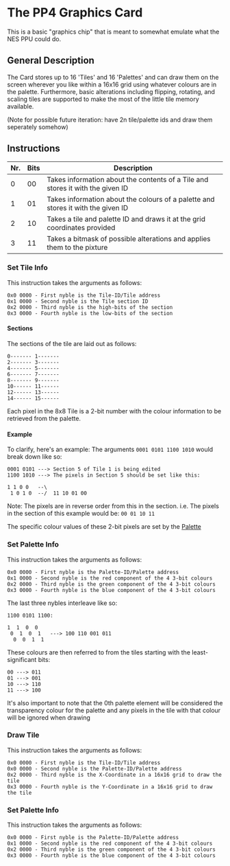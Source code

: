 # The PP4 Graphics Card
This is a basic "graphics chip" that is meant
to somewhat emulate what the NES PPU could do.

## General Description
The Card stores up to 16 'Tiles' and 16 'Palettes' and can draw them on the screen
wherever you like within a 16x16 grid using whatever colours are in the palette.
Furthermore, basic alterations including flipping, rotating, and scaling tiles are
supported to make the most of the little tile memory available.

(Note for possible future iteration: have 2n tile/palette ids and draw them seperately somehow)

## Instructions
| Nr. | Bits | Description |
|-----|------|-------------|
|  0  |  00  | Takes information about the contents of a Tile and stores it with the given ID |
|  1  |  01  | Takes information about the colours of a palette and stores it with the given ID |
|  2  |  10  | Takes a tile and palette ID and draws it at the grid coordinates provided |
|  3  |  11  | Takes a bitmask of possible alterations and applies them to the pixture |

### Set Tile Info
This instruction takes the arguments as follows:

    0x0 0000 - First nyble is the Tile-ID/Tile address
    0x1 0000 - Second nyble is the Tile section ID
    0x2 0000 - Third nyble is the high-bits of the section
    0x3 0000 - Fourth nyble is the low-bits of the section

#### Sections
The sections of the tile are laid out as follows:

    0------- 1-------
    2------- 3-------
    4------- 5-------
    6------- 7-------
    8------- 9-------
    10------ 11------
    12------ 13------
    14------ 15------

Each pixel in the 8x8 Tile is a 2-bit number with the colour
information to be retrieved from the palette.

#### Example
To clarify, here's an example:
The arguments `0001 0101 1100 1010` would break down like so:

    0001 0101 ---> Section 5 of Tile 1 is being edited
    1100 1010 ---> The pixels in Section 5 should be set like this:

    1 1 0 0   --\
     1 0 1 0  --/  11 10 01 00

Note: The pixels are in reverse order from this in the section.
i.e. The pixels in the section of this example would be: `00 01 10 11`

The specific colour values of these 2-bit pixels are set by the [Palette](###SetPaletteInfo)

### Set Palette Info
This instruction takes the arguments as follows:

    0x0 0000 - First nyble is the Palette-ID/Palette address
    0x1 0000 - Second nyble is the red component of the 4 3-bit colours
    0x2 0000 - Third nyble is the green component of the 4 3-bit colours
    0x3 0000 - Fourth nyble is the blue component of the 4 3-bit colours

The last three nybles interleave like so:

    1100 0101 1100:

    1  1  0  0
     0  1  0  1   ---> 100 110 001 011
      0  0  1  1

These colours are then referred to from the tiles starting with the 
least-significant bits:

    00 ---> 011
    01 ---> 001
    10 ---> 110
    11 ---> 100

It's also important to note that the 0th palette element will be considered the
transparency colour for the palette and any pixels in the tile with that colour
will be ignored when drawing

### Draw Tile
This instruction takes the arguments as follows:

    0x0 0000 - First nyble is the Tile-ID/Tile address
    0x0 0000 - Second nyble is the Palette-ID/Palette address
    0x2 0000 - Third nyble is the X-Coordinate in a 16x16 grid to draw the tile
    0x3 0000 - Fourth nyble is the Y-Coordinate in a 16x16 grid to draw the tile


### Set Palette Info
This instruction takes the arguments as follows:

    0x0 0000 - First nyble is the Palette-ID/Palette address
    0x1 0000 - Second nyble is the red component of the 4 3-bit colours
    0x2 0000 - Third nyble is the green component of the 4 3-bit colours
    0x3 0000 - Fourth nyble is the blue component of the 4 3-bit colours